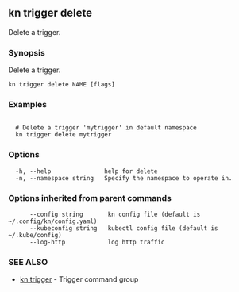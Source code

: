 ## kn trigger delete

Delete a trigger.

### Synopsis

Delete a trigger.

```
kn trigger delete NAME [flags]
```

### Examples

```

  # Delete a trigger 'mytrigger' in default namespace
  kn trigger delete mytrigger
```

### Options

```
  -h, --help               help for delete
  -n, --namespace string   Specify the namespace to operate in.
```

### Options inherited from parent commands

```
      --config string       kn config file (default is ~/.config/kn/config.yaml)
      --kubeconfig string   kubectl config file (default is ~/.kube/config)
      --log-http            log http traffic
```

### SEE ALSO

* [kn trigger](kn_trigger.md)	 - Trigger command group

